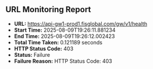 ## URL Monitoring Report

- **URL:** https://api-gw1-prod1.fisglobal.com/gw/v1/health
- **Start Time:** 2025-08-09T19:26:11.881234
- **End Time:** 2025-08-09T19:26:12.002423
- **Total Time Taken:** 0.121189 seconds
- **HTTP Status Code:** 403
- **Status:** Failure
- **Failure Reason:** HTTP Status Code: 403

